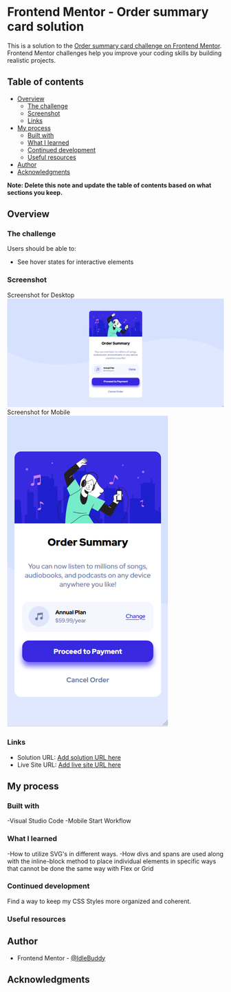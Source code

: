 # Frontend Mentor - Order summary card solution

This is a solution to the [Order summary card challenge on Frontend Mentor](https://www.frontendmentor.io/challenges/order-summary-component-QlPmajDUj). Frontend Mentor challenges help you improve your coding skills by building realistic projects. 

## Table of contents

- [Overview](#overview)
  - [The challenge](#the-challenge)
  - [Screenshot](#screenshot)
  - [Links](#links)
- [My process](#my-process)
  - [Built with](#built-with)
  - [What I learned](#what-i-learned)
  - [Continued development](#continued-development)
  - [Useful resources](#useful-resources)
- [Author](#author)
- [Acknowledgments](#acknowledgments)

**Note: Delete this note and update the table of contents based on what sections you keep.**

## Overview

### The challenge

Users should be able to:

- See hover states for interactive elements

### Screenshot
Screenshot for Desktop
![](/screenshots/screenshot_desk.png)
Screenshot for Mobile
![](/screenshots/screenshot_mobile.png)

### Links

- Solution URL: [Add solution URL here](https://your-solution-url.com)
- Live Site URL: [Add live site URL here](https://your-live-site-url.com)

## My process

### Built with

-Visual Studio Code
-Mobile Start Workflow

### What I learned

-How to utilize SVG's in different ways.
-How divs and spans are used along with the inline-block method to place individual elements in specific ways that cannot be done the same way with Flex or Grid

### Continued development

Find a way to keep my CSS Styles more organized and coherent.

### Useful resources



## Author

- Frontend Mentor - [@IdleBuddy](https://www.frontendmentor.io/profile/IdleBuddy)



## Acknowledgments